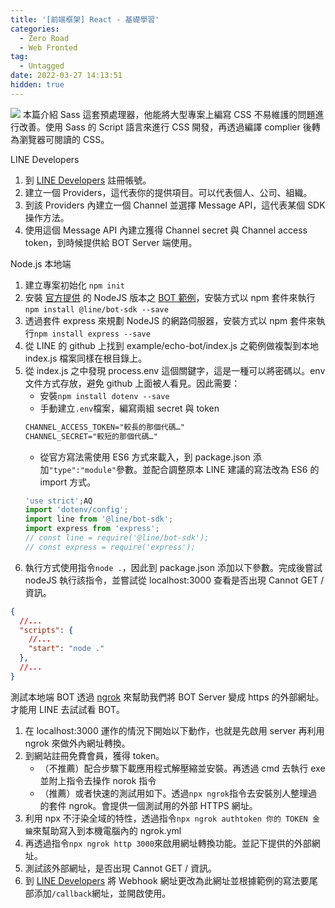 ```yaml
---
title: '[前端框架] React - 基礎學習'
categories:
  - Zero Road
  - Web Fronted
tag:
  - Untagged
date: 2022-03-27 14:13:51
hidden: true
---
```


![](assets/images/KgMI01E.png)
本篇介紹 Sass 這套預處理器，他能將大型專案上編寫 CSS 不易維護的問題進行改善。使用 Sass 的 Script 語言來進行 CSS 開發，再透過編譯 complier 後轉為瀏覽器可閱讀的 CSS。

<!-- more -->

LINE Developers
1. 到 [LINE Developers](https://developers.line.biz/zh-hant/) 註冊帳號。
2. 建立一個 Providers，這代表你的提供項目。可以代表個人、公司、組織。
3. 到該 Providers 內建立一個 Channel 並選擇 Message API，這代表某個 SDK 操作方法。
4. 使用這個 Message API 內建立獲得 Channel secret 與 Channel access token，到時候提供給 BOT Server 端使用。

Node.js 本地端
1. 建立專案初始化 `npm init`
2. 安裝 [官方提供](https://developers.line.biz/zh-hant/docs/messaging-api/building-sample-bot-with-heroku/) 的 NodeJS 版本之 [BOT 範例](https://github.com/line/line-bot-sdk-nodejs)，安裝方式以 npm 套件來執行 `npm install @line/bot-sdk --save`
3. 透過套件 express 來規劃 NodeJS 的網路伺服器，安裝方式以 npm 套件來執行`npm install express --save`
4. 從 LINE 的 github 上找到 example/echo-bot/index.js 之範例做複製到本地 index.js 檔案同樣在根目錄上。
5. 從 index.js 之中發現 process.env 這個關鍵字，這是一種可以將密碼以。env 文件方式存放，避免 github 上面被人看見。因此需要：
   - 安裝`npm install dotenv --save`
   - 手動建立`.env`檔案，編寫兩組 secret 與 token
    ```txt .env
    CHANNEL_ACCESS_TOKEN="較長的那個代碼…"
    CHANNEL_SECRET="較短的那個代碼…"
    ```
   - 從官方寫法需使用 ES6 方式來載入，到 package.json 添加`"type":"module"`參數。並配合調整原本 LINE 建議的寫法改為 ES6 的 import 方式。
    ```js index.js
    'use strict';AQ
    import 'dotenv/config';
    import line from '@line/bot-sdk';
    import express from 'express';
    // const line = require('@line/bot-sdk');
    // const express = require('express');
    ```
6. 執行方式使用指令`node .`，因此到 package.json 添加以下參數。完成後嘗試 nodeJS 執行該指令，並嘗試從 localhost:3000 查看是否出現 Cannot GET / 資訊。
```json
{
  //...
  "scripts": {
    //...
    "start": "node ."
  },
  //...
}
```

測試本地端 BOT 透過 [ngrok](https://ngrok.com/) 來幫助我們將 BOT Server 變成 https 的外部網址。才能用 LINE 去試試看 BOT。
1. 在 localhost:3000 運作的情況下開始以下動作，也就是先啟用 server 再利用 ngrok 來做外內網址轉換。
2. 到網站註冊免費會員，獲得 token。
   - （不推薦）配合步驟下載應用程式解壓縮並安裝。再透過 cmd 去執行 exe 並附上指令去操作 norok 指令
   - （推薦）或者快速的測試用如下。透過`npx ngrok`指令去安裝別人整理過的套件 ngrok。會提供一個測試用的外部 HTTPS 網址。
3. 利用 npx 不汙染全域的特性，透過指令`npx ngrok authtoken 你的 TOKEN 金鑰`來幫助寫入到本機電腦內的 ngrok.yml
4. 再透過指令`npx ngrok http 3000`來啟用網址轉換功能。並記下提供的外部網址。
5. 測試該外部網址，是否出現 Cannot GET / 資訊。
6. 到 [LINE Developers](https://developers.line.biz/zh-hant/) 將 Webhook 網址更改為此網址並根據範例的寫法要尾部添加`/callback`網址，並開啟使用。
